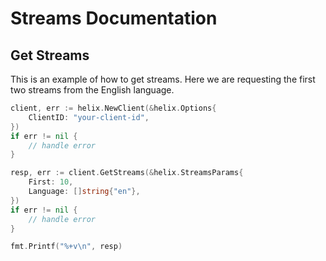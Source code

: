 # Streams Documentation

## Get Streams

This is an example of how to get streams. Here we are requesting the first two streams from the English language.

```go
client, err := helix.NewClient(&helix.Options{
    ClientID: "your-client-id",
})
if err != nil {
    // handle error
}

resp, err := client.GetStreams(&helix.StreamsParams{
    First: 10,
    Language: []string{"en"},
})
if err != nil {
    // handle error
}

fmt.Printf("%+v\n", resp)
```
